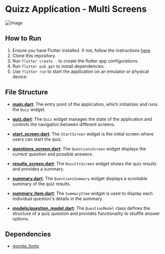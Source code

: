 # Quizz Application - Multi Screens 

![image](https://github.com/user-attachments/assets/2ec23ce1-372a-4cc5-b3ed-b98163de6dc0)

## How to Run

1. Ensure you have Flutter installed. If not, follow the instructions [here](https://flutter.dev/docs/get-started/install).
2. Clone this repository.
3. Run `flutter create .` to create the flutter app configurations.
4. Run `flutter pub get` to install dependencies.
5. Use `flutter run` to start the application on an emulator or physical device.

## File Structure

- [**main.dart**](./lib/main.dart): The entry point of the application, which initializes and runs the `Quiz` widget.

- [**quiz.dart**](./lib/quiz.dart): The `Quiz` widget manages the state of the application and controls the navigation between different screens.

- [**start_screen.dart**](./lib/start_screen.dart): The `StartScreen` widget is the initial screen where users can start the quiz.

- [**questions_screen.dart**](./lib/questions_screen.dart): The `QuestionsScreen` widget displays the current question and possible answers.

- [**results_screen.dart**](./lib/results_screen.dart): The `ResultsScreen` widget shows the quiz results and provides a summary.

- [**summary.dart**](./lib/summary.dart): The `QuestionsSummary` widget displays a scrollable summary of the quiz results.

- [**summary_item.dart**](./lib/summary_item.dart): The `SummaryItem` widget is used to display each individual question's details in the summary.

- [**models/question_model.dart**](./models/question_model.dart): The `QuestionModel` class defines the structure of a quiz question and provides functionality to shuffle answer options.

## Dependencies

- [google_fonts](https://pub.dev/packages/google_fonts)



